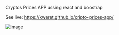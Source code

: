 Cryptos Prices APP ussing react and boostrap 

See live: https://xweret.github.io/cripto-prices-app/

![image](https://user-images.githubusercontent.com/95048921/180671405-8bda41bd-3991-4b26-ab01-2a7347ac075c.png)

